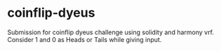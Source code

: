 # coinflip-dyeus
Submission for coinflip dyeus challenge using solidity and harmony vrf.
Consider 1 and 0 as Heads or Tails while giving input.
